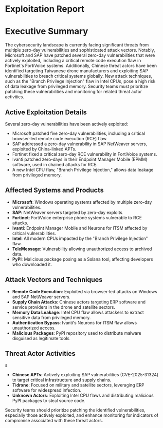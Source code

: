# Exploitation Report

# Executive Summary
The cybersecurity landscape is currently facing significant threats from multiple zero-day vulnerabilities and sophisticated attack vectors. Notably, Microsoft and SAP have patched several zero-day vulnerabilities that were actively exploited, including a critical remote code execution flaw in Fortinet's FortiVoice systems. Additionally, Chinese threat actors have been identified targeting Taiwanese drone manufacturers and exploiting SAP vulnerabilities to breach critical systems globally. New attack techniques, such as the "Branch Privilege Injection" flaw in Intel CPUs, pose a high risk of data leakage from privileged memory. Security teams must prioritize patching these vulnerabilities and monitoring for related threat actor activities.

## Active Exploitation Details

Several zero-day vulnerabilities have been actively exploited:
- Microsoft patched five zero-day vulnerabilities, including a critical browser-led remote code execution (RCE) flaw.
- SAP addressed a zero-day vulnerability in SAP NetWeaver servers, exploited by China-linked APTs.
- Fortinet fixed a critical zero-day RCE vulnerability in FortiVoice systems.
- Ivanti patched zero-days in their Endpoint Manager Mobile (EPMM) software, used in chained attacks for RCE.
- A new Intel CPU flaw, "Branch Privilege Injection," allows data leakage from privileged memory.

## Affected Systems and Products

- **Microsoft**: Windows operating systems affected by multiple zero-day vulnerabilities.
- **SAP**: NetWeaver servers targeted by zero-day exploits.
- **Fortinet**: FortiVoice enterprise phone systems vulnerable to RCE attacks.
- **Ivanti**: Endpoint Manager Mobile and Neurons for ITSM affected by critical vulnerabilities.
- **Intel**: All modern CPUs impacted by the "Branch Privilege Injection" flaw.
- **TeleMessage**: Vulnerability allowing unauthorized access to archived data.
- **PyPI**: Malicious package posing as a Solana tool, affecting developers who downloaded it.

## Attack Vectors and Techniques

- **Remote Code Execution**: Exploited via browser-led attacks on Windows and SAP NetWeaver servers.
- **Supply Chain Attacks**: Chinese actors targeting ERP software and service providers in the drone and satellite sectors.
- **Memory Data Leakage**: Intel CPU flaw allows attackers to extract sensitive data from privileged memory.
- **Authentication Bypass**: Ivanti's Neurons for ITSM flaw allows unauthorized access.
- **Malicious Packages**: PyPI repository used to distribute malware disguised as legitimate tools.

## Threat Actor Activities

s
- **Chinese APTs**: Actively exploiting SAP vulnerabilities (CVE-2025-31324) to target critical infrastructure and supply chains.
- **Tidrone**: Focused on military and satellite sectors, leveraging ERP software for widespread infection.
- **Unknown Actors**: Exploiting Intel CPU flaws and distributing malicious PyPI packages to steal source code.

Security teams should prioritize patching the identified vulnerabilities, especially those actively exploited, and enhance monitoring for indicators of compromise associated with these threat actors. 